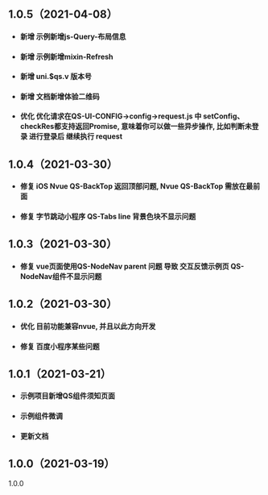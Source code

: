 ## 1.0.5（2021-04-08）
* #### 新增 示例新增js-Query-布局信息
* #### 新增 示例新增mixin-Refresh
* #### 新增 uni.$qs.v 版本号
* #### 新增 文档新增体验二维码
* #### 优化 优化请求在QS-UI-CONFIG->config->request.js 中 setConfig、checkRes都支持返回Promise, 意味着你可以做一些异步操作, 比如判断未登录 进行登录后 继续执行 request
## 1.0.4（2021-03-30）
* #### 修复 iOS Nvue QS-BackTop 返回顶部问题, Nvue QS-BackTop 需放在最前面
* #### 修复 字节跳动小程序 QS-Tabs line 背景色块不显示问题
## 1.0.3（2021-03-30）
* #### 修复 vue页面使用QS-NodeNav parent 问题 导致 交互反馈示例页 QS-NodeNav组件不显示问题
## 1.0.2（2021-03-30）
* #### 优化 目前功能兼容nvue, 并且以此方向开发
* #### 修复 百度小程序某些问题
## 1.0.1（2021-03-21）
* #### 示例项目新增QS组件须知页面
* #### 示例组件微调
* #### 更新文档
## 1.0.0（2021-03-19）
1.0.0
